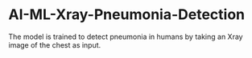 # AI-ML-Xray-Pneumonia-Detection

The model is trained to detect pneumonia in humans by taking an Xray image of the chest as input.
